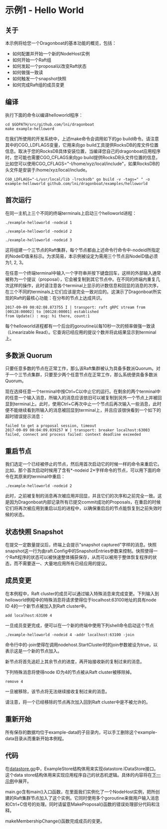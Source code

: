 # 示例1 - Hello World #

## 关于 ##
本示例将给您一个Dragonboat的基本功能的概览，包括：

* 如何配置并开始一个新的NodeHost实例
* 如何开始一个Raft组
* 如何发起一个proposal以改变Raft状态
* 如何做强一致读
* 如何触发一个snapshot快照
* 如何完成Raft组的成员变更

## 编译 ##
执行下面的命令以编译helloworld程序：
```
cd $GOPATH/src/github.com/lni/dragonboat
make example-helloword
```
在我们所使用的开发系统中，上述make命令会调用如下的go build命令。请注意其中的CGO_LDFLAGS变量，它用来向go build工具提供RocksDB的库文件位置信息。取决于您的RocksDB具体安装位置，当编译您自己的dragonboat应用程序时，您可能也需要CGO_CFLAGS来向go build提供RocksDB头文件位置的信息，比如您可以使用CGO_CFLAGS="-I/home/xyz/local/include"，如果RocksDB的头文件是安装于/home/xyz/local/include。
```
CGO_LDFLAGS="-L/usr/local/lib -lrocksdb" go build -v -tags=" " -o example-helloworld github.com/lni/dragonboat/examples/helloworld
```

## 首次运行 ##
在同一主机上三个不同的终端terminals上启动三个helloworld进程：

```
./example-helloworld -nodeid 1
```
```
./example-helloworld -nodeid 2
```
```
./example-helloworld -nodeid 3
```
这将组建一个三节点的Raft集群，每个节点都由上述命令行命令中-nodeid所指定的NodeID值来标示。为求简易，本示例被设定为需用三个节点且NodeID值必须为1, 2, 3。

在任意一个终端terminal中输入一个字符串并按下键盘回车，这样的外部输入通常被称为一个提议（proposal），它会被复制到其它节点中。在不同的终端内重复几次这样的操作，此时请注意各个terminal上显示的计数信息和回显的消息的次序，在三个不同的terminals上它们应该是完全一致对应的。这演示了Dragonboat所实现的Raft的最核心功能：在分布的节点上达成共识。

```
2017-09-09 00:02:08.873755 I | transport: raft gRPC stream from [00128:00002] to [00128:00001] established
from Update() : msg: hi there, count:1
```
每个helloworld进程都有一个后台的goroutine以每10秒一次的频率做强一致读（Linearizable Read）。它查询已经应用的提议个数并将此结果显示到terminal上。

## 多数派 Quorum ##
只要任意多数的节点在正常工作，那么该Raft集群被认为具备多数派Quorum。对于一个三节点集群，只要至少两个任意节点在正常工作，那么系统便具备多数派Quorum。

现在选择任意一个terminal中按Ctrl+C以中止它的运行。在剩余的两个terminal中的任意一个输入消息，所输入的消息应该依旧可以被复制到另外一个节点上并被回显到terminal上。此时，使用Ctrl+C再次中止一个节点后再次输入一些消息，此时便不能继续看到所输入的消息被回显到terminal上，并且应该很快看到一个如下的超时错误提示消息：

```
failed to get a proposal session, timeout
2017-09-09 00:04:09.039257 W | transport: breaker localhost:63003 failed, connect and process failed: context deadline exceeded
```

## 重启节点 ##
我们选定一个已经被停止的节点，然后用首次启动它的时候一样的命令来重启它。比如，那个首次启动时候用了含有*-nodeid 2*字样命令的节点，可以用下面的命令在其原来的terminal中重启：
```
./example-helloworld -nodeid 2
```

此时，之前被复制的消息再次被应用并回显，并且它们的次序和之前完全一致。这是因为Dragonboat内部记录所有已提交commit成功的Proposals，在重启的时候它们将再次被应用到重启以后的进程中，以确保重启后的节点能恢复到之前失效时候的状态。

## 状态快照 Snapshot ##
在提交一定数量提议后，终端上会提示"snapshot captured"字样的消息。快照snapshot这一行为由raft.Config中的SnapshotEntries参数来控制。快照使得一个Raft程序的状态可以被快速整体捕获保存，从而可以被用于整体恢复程序的状态，而不需要逐一、大量地应用所有已经应用的提议。

## 成员变更 ##
在本例程中，Raft cluster的成员可以通过输入特殊消息来完成变更。下列输入到helloworld例程中的特殊消息将请求使得位于localhost:63100地址的具有node ID 4的一个新节点被加入到Raft cluster中。
```
add localhost:63100 4
```
一旦成员变更完成，便可以在一个新的终端中使用下列shell命令启动这个节点
```
./example-helloworld -nodeid 4 -addr localhost:63100 -join
```
命令行中的-join使得在调用nodehost.StartCluster时的join参数被设为true，以表示这是一个新的节点加入。

新节点将首先追赶上其余节点的进度，再开始接收新的复制过来的消息。

下列特殊消息将使得node ID为4的节点被从Raft cluster被移除掉。
```
remove 4
```
一旦被移除，该节点将无法继续接收复制过来的消息。

请注意，将一个已经移除的节点再次加入回到Raft cluster中是不被允许的。

## 重新开始 ##
所有保存的数据均位于example-data的子目录内，可以手工删除这个example-data目录从而重新开始本例程。

## 代码 ##
在[datastore.go](datastore.go?ts=2)中，ExampleStore结构体用来实现datastore.IDataStore接口。这个data store结构体用来实现应用程序自己的状态机逻辑。具体的内容将在[下一示例](../datastore/README.CHS.md)中展开。

main.go含有main()入口函数，在里面我们实例化了一个NodeHost实例，把所创建的Raft集群节点加入了这个实例。它同时使用多个goroutine来做用户输入消息和Ctrl+C信号的处理。同时请留意MakeProposal()函数的错误处理部分代码和注释。

makeMembershipChange()函数完成成员的变更。
